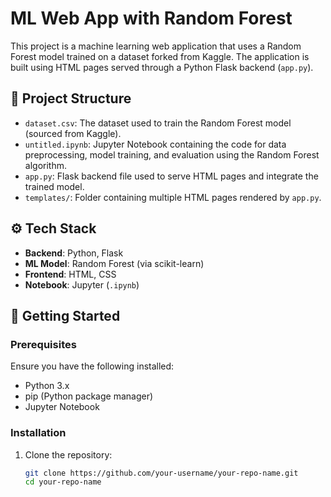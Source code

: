 # ML Web App with Random Forest

This project is a machine learning web application that uses a Random Forest model trained on a dataset forked from Kaggle. The application is built using HTML pages served through a Python Flask backend (`app.py`).

## 📁 Project Structure

- `dataset.csv`: The dataset used to train the Random Forest model (sourced from Kaggle).
- `untitled.ipynb`: Jupyter Notebook containing the code for data preprocessing, model training, and evaluation using the Random Forest algorithm.
- `app.py`: Flask backend file used to serve HTML pages and integrate the trained model.
- `templates/`: Folder containing multiple HTML pages rendered by `app.py`.

## ⚙️ Tech Stack

- **Backend**: Python, Flask  
- **ML Model**: Random Forest (via scikit-learn)  
- **Frontend**: HTML, CSS  
- **Notebook**: Jupyter (`.ipynb`)  

## 🚀 Getting Started

### Prerequisites

Ensure you have the following installed:

- Python 3.x  
- pip (Python package manager)  
- Jupyter Notebook  

### Installation

1. Clone the repository:
   ```bash
   git clone https://github.com/your-username/your-repo-name.git
   cd your-repo-name

